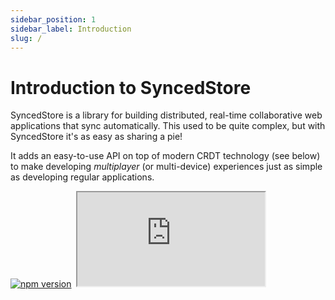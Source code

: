```yaml
---
sidebar_position: 1
sidebar_label: Introduction
slug: /
---
```


# Introduction to SyncedStore

SyncedStore is a library for building distributed, real-time collaborative web applications that sync automatically. This used to be quite complex, but with SyncedStore it's as easy as sharing a pie!

It adds an easy-to-use API on top of modern CRDT technology (see below) to make developing _multiplayer_ (or multi-device) experiences just as simple as developing regular applications.

<div>
    <a href="https://badge.fury.io/js/%40syncedstore%2Fcore" target="_blank" rel="noopener noreferrer"><img src="https://badge.fury.io/js/%40syncedstore%2Fcore.svg" alt="npm version" /></a>&nbsp;
    <iframe
        src="https://ghbtns.com/github-btn.html?user=yousefed&amp;repo=syncedstore&amp;type=star&amp;count=true&amp;size=small"
        width={160}
        height={20}
        title="GitHub Stars"
    />
</div>

## TL;DR

Create apps like this:

![SyncedStore CRDT screencapture](https://raw.githubusercontent.com/YousefED/syncedstore/main/syncedstore-2.gif)

_[Play with this example](/docs/react)_

Using an API as simple as this:

```typescript
// add a todo
store.todos.push({ completed: false, title: "Get groceries" });

// set todo to completed
store.todos[0].completed = true;
```

:::tip Tip: jump straight into the examples
You can walk through the documentation page-by-page, but if you're curious, you might want to jump straight into the live examples:

- [React example](/docs/react)
- [Vue example](/docs/vue)
- [Collaborative text editing](/docs/advanced/richtext)

:::

## Why?

SyncedStore makes it easy to develop applications that:

- 👨‍👩‍👧‍👦 **Are collaborative**: create multi-user and multi-device experiences without the need to handle complex conflict resolution management yourself.
- 🚀 **Are fast**: operations are handled locally, and data synchronization with other users and devices happens quietly in the background. 0 Latency!
- 🔗 **Work offline**: cloud apps typically don’t work while offline. Supporting both data sync and offline used to be difficult, SyncedStore aims to simplify this.

Perhaps most importantly, it makes it easy to build **decentralized applications**. This has a lot of security & privacy benefits compared to always relying on central (expensive) servers to keep track of all our data.

> Read more about [the benefits of Local-first software in this essay](https://www.inkandswitch.com/local-first.html)

In short, with some technological magic of so-called [CRDTs](https://crdt.tech/) (_Conflict-free Replicated Data Types_), we can build _cross-device_ apps that are _more collaborative_, _faster_, _work offline_ AND put the user _back in control of their data_.

Sounds great? Let's get started!

## Credits ❤️

SyncedStore builds directly on [Yjs](https://github.com/yjs/yjs) (a proven, high performance CRDT implementation) and [Reactive](https://www.github.com/yousefed/reactive). It's also inspired by and builds upon the amazing work by [MobX](https://mobx.js.org/) and [NX Observe](https://github.com/nx-js/observer-util).

<a href="https://nlnet.nl"><img src="https://nlnet.nl/image/logos/NGIAssure_tag.svg" alt="NLNet" width="100" /></a>

SyncedStore is proudly sponsored by [NLNet](https://nlnet.nl), be sure to check them out!
